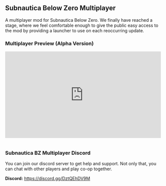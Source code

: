 ## Subnautica Below Zero Multiplayer

A multiplayer mod for Subnautica Below Zero. We finally have reached a stage, where we feel comfortable enough to give the public easy access to the mod by providing a launcher to use on each reoccurring update.

### Multiplayer Preview (Alpha Version)

<iframe width="100%" height="280" src="https://www.youtube.com/embed/nZRlFHdWB2U?list=PLuQJwJwvZqXL0cbsitTTxUrdsev3W1MGM" title="Subnautica Below Zero Multiplayer Movement Synchronization - 1" frameborder="0" allow="accelerometer; autoplay; clipboard-write; encrypted-media; gyroscope; picture-in-picture" allowfullscreen="" style="margin-bottom: 15px;"></iframe>

### Subnautica BZ Multiplayer Discord

You can join our discord server to get help and support. Not only that, you can chat with other players and play co-op together.

<strong>Discord:</strong> <a href="https://discord.gg/DztQEhDV9M" target="_blank">https://discord.gg/DztQEhDV9M</a>
